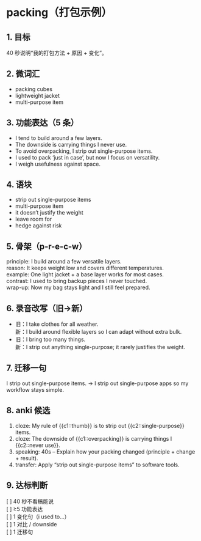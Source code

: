 # packing（打包示例）

## 1. 目标
40 秒说明“我的打包方法 + 原因 + 变化”。

## 2. 微词汇
- packing cubes
- lightweight jacket
- multi-purpose item

## 3. 功能表达（5 条）
- I tend to build around a few layers.
- The downside is carrying things I never use.
- To avoid overpacking, I strip out single-purpose items.
- I used to pack ‘just in case’, but now I focus on versatility.
- I weigh usefulness against space.

## 4. 语块
- strip out single-purpose items
- multi-purpose item
- it doesn’t justify the weight
- leave room for
- hedge against risk

## 5. 骨架（p-r-e-c-w）
principle: I build around a few versatile layers.  
reason: It keeps weight low and covers different temperatures.  
example: One light jacket + a base layer works for most cases.  
contrast: I used to bring backup pieces I never touched.  
wrap-up: Now my bag stays light and I still feel prepared.

## 6. 录音改写（旧→新）
- 旧：I take clothes for all weather.  
  新：I build around flexible layers so I can adapt without extra bulk.  
- 旧：I bring too many things.  
  新：I strip out anything single-purpose; it rarely justifies the weight.

## 7. 迁移一句
I strip out single-purpose items. → I strip out single-purpose apps so my workflow stays simple.

## 8. anki 候选
1. cloze: My rule of {{c1::thumb}} is to strip out {{c2::single-purpose}} items.  
2. cloze: The downside of {{c1::overpacking}} is carrying things I {{c2::never use}}.  
3. speaking: 40s – Explain how your packing changed (principle + change + result).  
4. transfer: Apply “strip out single-purpose items” to software tools.

## 9. 达标判断
[ ] 40 秒不看稿能说  
[ ] ≥5 功能表达  
[ ] 1 变化句（i used to...）  
[ ] 1 对比 / downside  
[ ] 1 迁移句  

